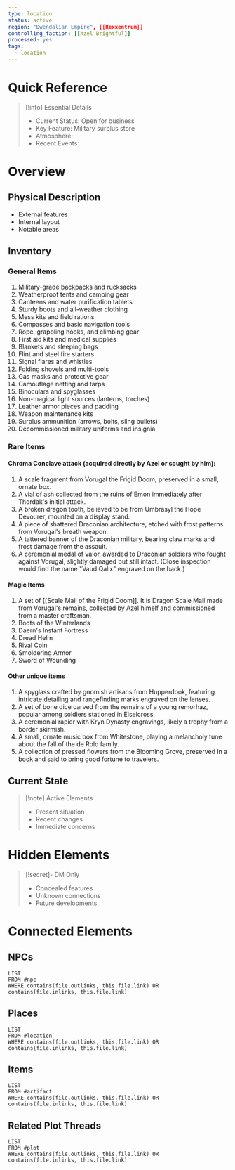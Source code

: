 ```yaml
---
type: location
status: active
region: "Dwendalian Empire", [[Rexxentrum]]
controlling_faction: [[Azel Brightful]]
processed: yes
tags:
  - location
---
```

# Quick Reference
> [!info] Essential Details
> - Current Status: Open for business
> - Key Feature: Military surplus store
> - Atmosphere:
> - Recent Events:

# Overview
## Physical Description
- External features
- Internal layout
- Notable areas

## Inventory
### General Items
1. Military-grade backpacks and rucksacks
2. Weatherproof tents and camping gear
3. Canteens and water purification tablets
4. Sturdy boots and all-weather clothing
5. Mess kits and field rations
6. Compasses and basic navigation tools
7. Rope, grappling hooks, and climbing gear
8. First aid kits and medical supplies
9. Blankets and sleeping bags
10. Flint and steel fire starters
11. Signal flares and whistles
12. Folding shovels and multi-tools
13. Gas masks and protective gear
14. Camouflage netting and tarps
15. Binoculars and spyglasses
16. Non-magical light sources (lanterns, torches)
17. Leather armor pieces and padding
18. Weapon maintenance kits
19. Surplus ammunition (arrows, bolts, sling bullets)
20. Decommissioned military uniforms and insignia

### Rare Items
#### Chroma Conclave attack (acquired directly by Azel or sought by him):
1. A scale fragment from Vorugal the Frigid Doom, preserved in a small, ornate box.
2. A vial of ash collected from the ruins of Emon immediately after Thordak's initial attack.
3. A broken dragon tooth, believed to be from Umbrasyl the Hope Devourer, mounted on a display stand.
4. A piece of shattered Draconian architecture, etched with frost patterns from Vorugal's breath weapon.
5. A tattered banner of the Draconian military, bearing claw marks and frost damage from the assault.
6. A ceremonial medal of valor, awarded to Draconian soldiers who fought against Vorugal, slightly damaged but still intact. (Close inspection would find the name "Vaud Qalix" engraved on the back.)
#### Magic Items
1. A set of [[Scale Mail of the Frigid Doom]]. It is Dragon Scale Mail made from Vorugal's remains, collected by Azel himelf and commissioned from a master craftsman.
2. Boots of the Winterlands
3. Daern's Instant Fortress
4. Dread Helm
5. Rival Coin
6. Smoldering Armor
7. Sword of Wounding
#### Other unique items
1. A spyglass crafted by gnomish artisans from Hupperdook, featuring intricate  detailing and rangefinding marks engraved on the lenses.
2. A set of bone dice carved from the remains of a young remorhaz, popular among soldiers stationed in Eiselcross.
3. A ceremonial rapier with Kryn Dynasty engravings, likely a trophy from a border skirmish.
4. A small, ornate music box from Whitestone, playing a melancholy tune about the fall of the de Rolo family.
5. A collection of pressed flowers from the Blooming Grove, preserved in a book and said to bring good fortune to travelers.

## Current State
> [!note] Active Elements
> - Present situation
> - Recent changes
> - Immediate concerns

# Hidden Elements
> [!secret]- DM Only
> - Concealed features
> - Unknown connections
> - Future developments

# Connected Elements
## NPCs
```dataview
LIST
FROM #npc
WHERE contains(file.outlinks, this.file.link) OR contains(file.inlinks, this.file.link)
```
## Places
```dataview
LIST
FROM #location
WHERE contains(file.outlinks, this.file.link) OR contains(file.inlinks, this.file.link)
```
## Items
```dataview
LIST
FROM #artifact 
WHERE contains(file.outlinks, this.file.link) OR contains(file.inlinks, this.file.link)
```
## Related Plot Threads
```dataview
LIST
FROM #plot 
WHERE contains(file.outlinks, this.file.link) OR contains(file.inlinks, this.file.link)
```
